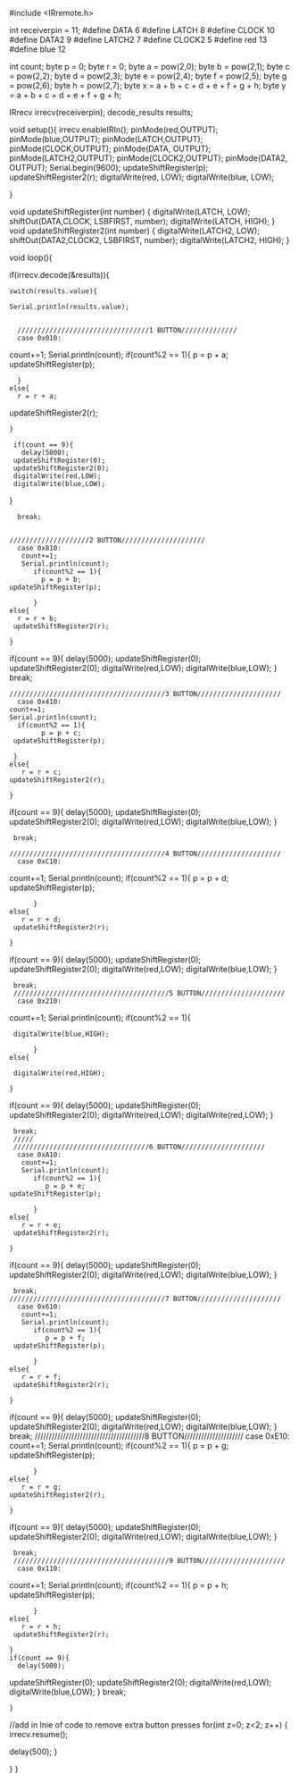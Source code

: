 #include <IRremote.h>

int receiverpin = 11;
#define DATA 6
#define LATCH 8
#define CLOCK 10
#define DATA2 9
#define LATCH2 7
#define CLOCK2 5
#define red 13
#define blue 12

int count;
byte p = 0;
byte r = 0;
byte a = pow(2,0);
byte b = pow(2,1);
byte c = pow(2,2);
byte d = pow(2,3);
byte e = pow(2,4);
byte f = pow(2,5);
byte g = pow(2,6);
byte h = pow(2,7);
byte x = a + b + c + d + e + f + g + h;
byte y = a + b + c + d + e + f + g + h;

IRrecv irrecv(receiverpin);
decode_results results;

void setup(){
    irrecv.enableIRIn();
    pinMode(red,OUTPUT);
    pinMode(blue,OUTPUT);
    pinMode(LATCH,OUTPUT);
    pinMode(CLOCK,OUTPUT);
    pinMode(DATA, OUTPUT);
    pinMode(LATCH2,OUTPUT);
    pinMode(CLOCK2,OUTPUT);
    pinMode(DATA2, OUTPUT);
    Serial.begin(9600);
    updateShiftRegister(p);
updateShiftRegister2(r);
digitalWrite(red, LOW);
digitalWrite(blue, LOW);


}

void updateShiftRegister(int number)
{
digitalWrite(LATCH, LOW);
shiftOut(DATA,CLOCK, LSBFIRST, number);
digitalWrite(LATCH, HIGH);
}
void updateShiftRegister2(int number)
{
digitalWrite(LATCH2, LOW);
shiftOut(DATA2,CLOCK2, LSBFIRST, number);
digitalWrite(LATCH2, HIGH);
} 

void loop(){ 


if(irrecv.decode(&results)){
   
    switch(results.value){ 
    
    Serial.println(results.value);
    

      /////////////////////////////////1 BUTTON//////////////
      case 0x010:
  count+=1;
  Serial.println(count);
  if(count%2 == 1){
      p = p + a;
      updateShiftRegister(p);
    
      }
    else{
      r = r + a;
   updateShiftRegister2(r);
   
    }
  
     if(count == 9){
       delay(5000);
     updateShiftRegister(0);
     updateShiftRegister2(0);
     digitalWrite(red,LOW);
     digitalWrite(blue,LOW);
   }
   
      break;
      
     
    ////////////////////2 BUTTON/////////////////////
      case 0x810:
       count+=1;
       Serial.println(count);
          if(count%2 == 1){
            p = p + b;
    updateShiftRegister(p);
   
          }
    else{
      r = r + b;
     updateShiftRegister2(r);
 
    }

  if(count == 9){
    delay(5000);
     updateShiftRegister(0);
     updateShiftRegister2(0);
     digitalWrite(red,LOW);
     digitalWrite(blue,LOW);
   }
      break;

    ///////////////////////////////////////3 BUTTON/////////////////////
      case 0x410:
    count+=1;
    Serial.println(count);
      if(count%2 == 1){
            p = p + c;
     updateShiftRegister(p); 
     
     }
    else{
       r = r + c;
    updateShiftRegister2(r);
   
    }
  if(count == 9){
    delay(5000);
     updateShiftRegister(0);
     updateShiftRegister2(0);
     digitalWrite(red,LOW);
     digitalWrite(blue,LOW);
   }

     break; 

    ///////////////////////////////////////4 BUTTON/////////////////////
      case 0xC10:
count+=1;
Serial.println(count);
          if(count%2 == 1){
             p = p + d;
     updateShiftRegister(p);
 
          }
    else{
       r = r + d;
     updateShiftRegister2(r);
  
    }
  if(count == 9){
    delay(5000);
     updateShiftRegister(0);
     updateShiftRegister2(0);
     digitalWrite(red,LOW);
     digitalWrite(blue,LOW);
   }

     break;
     ///////////////////////////////////////5 BUTTON/////////////////////
      case 0x210:
 count+=1;
 Serial.println(count);
          if(count%2 == 1){
            
     digitalWrite(blue,HIGH);
     
          }
    else{
     
     digitalWrite(red,HIGH);
     
    }

  if(count == 9){
    delay(5000);
     updateShiftRegister(0);
     updateShiftRegister2(0);
     digitalWrite(red,LOW);
     digitalWrite(red,LOW);
   }
    
     break;
     /////
     //////////////////////////////////6 BUTTON/////////////////////
      case 0xA10:
       count+=1;
       Serial.println(count);
          if(count%2 == 1){
             p = p + e;
    updateShiftRegister(p);
   
          }
    else{
       r = r + e;
     updateShiftRegister2(r);
     
    }
  if(count == 9){
    delay(5000);
     updateShiftRegister(0);
     updateShiftRegister2(0);
     digitalWrite(red,LOW);
     digitalWrite(blue,LOW);
   }

     break;
    ///////////////////////////////////////7 BUTTON/////////////////////
      case 0x610:
       count+=1;
       Serial.println(count);
          if(count%2 == 1){
             p = p + f;
     updateShiftRegister(p);

          }
    else{
       r = r + f;
     updateShiftRegister2(r);

    }
    
  if(count == 9){
    delay(5000);
     updateShiftRegister(0);
     updateShiftRegister2(0);
     digitalWrite(red,LOW);
     digitalWrite(blue,LOW);
   }
     break;
     ///////////////////////////////////////8 BUTTON/////////////////////
      case 0xE10:
count+=1;
Serial.println(count);
          if(count%2 == 1){
             p = p + g;
   updateShiftRegister(p);
 
          }
    else{
       r = r + g;
    updateShiftRegister2(r);
   
    }
  if(count == 9){
    delay(5000);
     updateShiftRegister(0);
     updateShiftRegister2(0);
     digitalWrite(red,LOW);
     digitalWrite(blue,LOW);
   }

     break;
     ///////////////////////////////////////9 BUTTON/////////////////////
      case 0x110:  
 count+=1;
 Serial.println(count);
          if(count%2 == 1){
             p = p + h;
     updateShiftRegister(p);

          }
    else{
       r = r + h;
     updateShiftRegister2(r);
     
    }
    if(count == 9){
      delay(5000);
updateShiftRegister(0);
     updateShiftRegister2(0);
     digitalWrite(red,LOW);
     digitalWrite(blue,LOW);
    }
     break;
    

    }
  //add in lnie of code to remove extra button presses
  for(int z=0; z<2; z++) {
    irrecv.resume();
  
delay(500);
  }
  
  }
}
